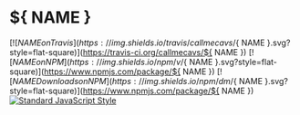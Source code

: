 # ${ NAME }

[![${ NAME } on Travis](https://img.shields.io/travis/callmecavs/${ NAME }.svg?style=flat-square)](https://travis-ci.org/callmecavs/${ NAME }) [![${ NAME } on NPM](https://img.shields.io/npm/v/${ NAME }.svg?style=flat-square)](https://www.npmjs.com/package/${ NAME }) [![${ NAME } Downloads on NPM](https://img.shields.io/npm/dm/${ NAME }.svg?style=flat-square)](https://www.npmjs.com/package/${ NAME }) [![Standard JavaScript Style](https://img.shields.io/badge/code_style-standard-brightgreen.svg?style=flat-square)](http://standardjs.com/)

